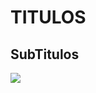 # TITULOS
## SubTitulos

![](https://pbs.twimg.com/profile_images/674079751024197632/kPLUGjcE_400x400.jpg)
